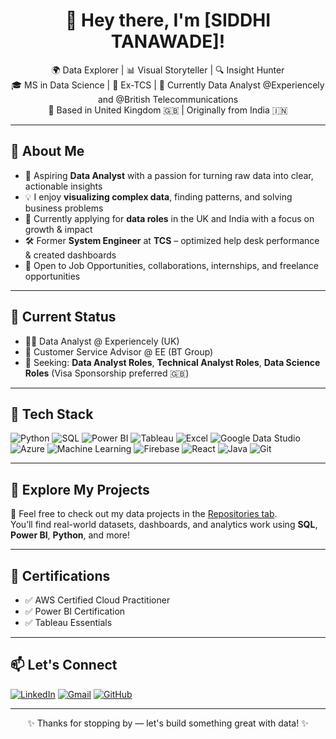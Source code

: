 <h1 align="center">👋 Hey there, I'm [SIDDHI TANAWADE]!</h1>
<p align="center">
  🌍 Data Explorer | 📊 Visual Storyteller | 🔍 Insight Hunter<br>
  🎓 MS in Data Science | 💼 Ex-TCS | 🔧 Currently Data Analyst @Experiencely and @British Telecommunications <br>
  📍 Based in United Kingdom 🇬🇧 | Originally from India 🇮🇳
</p>

---

## 🧠 About Me

- 🎯 Aspiring **Data Analyst** with a passion for turning raw data into clear, actionable insights
- 💡 I enjoy **visualizing complex data**, finding patterns, and solving business problems
- 🚀 Currently applying for **data roles** in the UK and India with a focus on growth & impact
- 🛠️ Former **System Engineer** at **TCS** – optimized help desk performance & created dashboards
- 🤝 Open to Job Opportunities, collaborations, internships, and freelance opportunities

---

## 💼 Current Status

- 🧑‍💻 Data Analyst @ Experiencely (UK)
- 👔 Customer Service Advisor @ EE (BT Group)
- 🎯 Seeking: **Data Analyst Roles**, **Technical Analyst Roles**, **Data Science Roles**  (Visa Sponsorship preferred 🇬🇧)

---

## 🧰 Tech Stack

![Python](https://img.shields.io/badge/Python-3670A0?style=for-the-badge&logo=python&logoColor=white)
![SQL](https://img.shields.io/badge/SQL-025E8C?style=for-the-badge&logo=postgresql&logoColor=white)
![Power BI](https://img.shields.io/badge/Power%20BI-F2C811?style=for-the-badge&logo=powerbi&logoColor=black)
![Tableau](https://img.shields.io/badge/Tableau-E97627?style=for-the-badge&logo=tableau&logoColor=white)
![Excel](https://img.shields.io/badge/Excel-217346?style=for-the-badge&logo=microsoft-excel&logoColor=white)
![Google Data Studio](https://img.shields.io/badge/Looker%20Studio-4285F4?style=for-the-badge&logo=google&logoColor=white)
![Azure](https://img.shields.io/badge/Azure-0078D4?style=for-the-badge&logo=microsoft-azure&logoColor=white)
![Machine Learning](https://img.shields.io/badge/Machine%20Learning-FF6F00?style=for-the-badge&logo=scikit-learn&logoColor=white)
![Firebase](https://img.shields.io/badge/Firebase-FFCA28?style=for-the-badge&logo=firebase&logoColor=black)
![React](https://img.shields.io/badge/React-20232A?style=for-the-badge&logo=react&logoColor=61DAFB)
![Java](https://img.shields.io/badge/Java-007396?style=for-the-badge&logo=java&logoColor=white)
![Git](https://img.shields.io/badge/Git-F05032?style=for-the-badge&logo=git&logoColor=white)


---

## 📂 Explore My Projects

🔎 Feel free to check out my data projects in the [Repositories tab](https://github.com/SiddhiT01?tab=repositories).  
You’ll find real-world datasets, dashboards, and analytics work using **SQL**, **Power BI**, **Python**, and more!

---

## 🏅 Certifications

- ✅ AWS Certified Cloud Practitioner
- ✅ Power BI Certification
- ✅ Tableau Essentials

---

## 📫 Let's Connect

[![LinkedIn](https://img.shields.io/badge/LinkedIn-blue?style=flat&logo=linkedin&labelColor=blue)](https://www.linkedin.com/in/siddhi-tanawade/)
[![Gmail](https://img.shields.io/badge/Email-D14836?style=flat&logo=gmail&logoColor=white)](mailto:siddhitanawade01@gmail.com)
[![GitHub](https://img.shields.io/badge/GitHub-black?style=flat&logo=github)](https://github.com/SiddhiT01)

---

<p align="center">✨ Thanks for stopping by — let's build something great with data! ✨</p>
